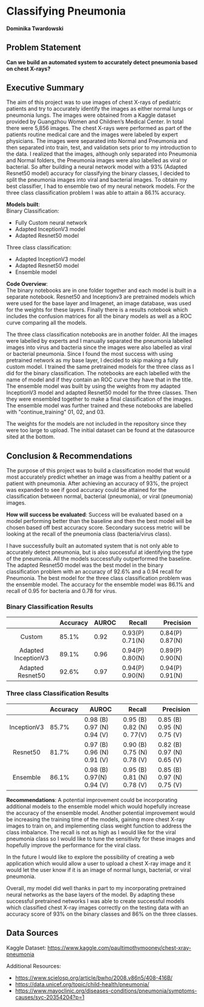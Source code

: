 # Classifying Pneumonia
#### Dominika Twardowski

## Problem Statement
**Can we build an automated system to accurately detect pneumonia based on chest X-rays?**



## Executive Summary
The aim of this project was to use images of chest X-rays of pediatric patients and try to accurately identify the images as either normal lungs or pneumonia lungs. The images were obtained from a Kaggle dataset provided by Guangzhou Women and Children’s Medical Center. In total there were 5,856 images.  The chest X-rays were performed as part of the patients routine medical care and the images were labeled by expert physicians. The images were separated into Normal and Pneumonia and then separated into train, test, and validation sets prior to my introduction to the data.  I realized that the images, although only separated into Pneumonia and Normal folders, the Pneumonia images were also labelled as viral or bacterial. So after building a neural network model with a 93% (Adapted Resnet50 model) accuracy for classifying the binary classes, I decided to split the pneumonia images into viral and bacterial images. To obtain my best classifier, I had to ensemble two of my neural network models. For the three class classification problem I was able to attain a 86.1% accuracy.

**Models built**:   
Binary Classification:
- Fully Custom neural network
- Adapted InceptionV3 model
- Adapted Resnet50 model

Three class classification:
- Adapted InceptionV3 model
- Adapted Resnet50 model
- Ensemble model
  
**Code Overview**:  
The binary notebooks are in one folder together and each model is built in a separate notebook. Resnet50 and Inceptionv3 are pretrained models which were used for the base layer and Imagenet, an  image database, was used for the weights for these layers. Finally there is a results notebook which includes the confusion matrices for all the binary models as well as a ROC curve comparing all the models. 
  
The three class classification notebooks are in another folder. All the images were labelled by experts and I manually separated the pneumonia labelled images into virus and bacteria since the images were also labelled as viral or bacterial pneumonia. Since I found the most success with using pretrained network as my base layer, I decided to skip making a fully custom model. I trained the same pretrained models for the three class as I did for the binary classification. The notebooks are each labelled with the name of model and if they contain an ROC curve they have that in the title. The ensemble model was built by using the weights from my adapted InceptionV3 model and adapted Resnet50 model for the three classes. Then they were ensembled together to make a final classification of the images. The ensemble model was further trained and these notebooks are labelled with "continue_training" 01, 02, and 03. 


The weights for the models are not included in the repository since they were too large to upload. The initial dataset can be found at the datasource sited at the bottom. 

## Conclusion & Recommendations
  
The purpose of this project was to build a classification model that would most accurately predict whether an image was from a healthy patient or a patient with pneumonia. After achieving an accuracy of 93%, the project was expanded to see if good accuracy could be attained for the classification between normal, bacterial (pneumonia), or viral (pneumonia) images.
  
**How will success be evaluated**: Success will be evaluated based on a model performing better than the baseline and then the best model will be chosen based off best accuracy score. Secondary success metric will be looking at the recall of the pneumonia class (bacteria/virus class).
  
I have successfully built an automated system that is not only able to accurately detect pneumonia, but is also successful at identifying the type of the pneumonia. All the models successfully outperformed the baseline. The adapted Resnet50 model was the best model in the binary classification problem with an accuracy of 92.6% and a 0.94 recall for Pneumonia. The best model for the three class classification problem was the ensemble model. The accuracy for the ensemble model was 86.1% and recall of 0.95 for bacteria and 0.78 for virus.
  
### Binary Classification Results
|                     	| Accuracy 	| AUROC 	| Recall            	| Precision         	|
|:-------------------:	|----------	|-------	|-------------------	|-------------------	|
| Custom              	| 85.1%    	| 0.92  	| 0.93(P)   0.71(N) 	| 0.84(P)   0.87(N) 	|
| Adapted InceptionV3 	| 89.1%    	| 0.96  	| 0.94(P)   0.80(N) 	| 0.89(P)   0.90(N) 	|
| Adapted Resnet50    	| 92.6%    	| 0.97  	| 0.94(P)   0.90(N) 	| 0.94(P)   0.91(N) 	|


### Three class Classification Results
|             	| Accuracy 	| AUROC                        	| Recall                       	| Precision                     	|
|:-----------:	|----------	|------------------------------	|------------------------------	|-------------------------------	|
| InceptionV3 	| 85.7%    	| 0.98 (B)  0.97 (N)  0.94 (V) 	| 0.95 (B)  0.82 (N)  0. 77(V) 	| 0.85 (B)   0.95 (N)  0.75 (V) 	|
| Resnet50    	| 81.7%    	| 0.97 (B)  0.96 (N)  0.91 (V) 	| 0.90 (B)  0.75 (N)  0.78 (V) 	| 0.82 (B)  0.97 (N)  0.65 (V)  	|
| Ensemble    	| 86.1%    	| 0.98 (B)  0.97(N)  0.94 (V)  	| 0.95 (B)  0.81 (N)  0.78 (V) 	| 0.85 (B)  0.97 (N)  0.75 (V)  	|


**Recommendations**:
  A potential improvement could be incorporating additional models to the ensemble model which would hopefully increase the accuracy of the ensemble model. Another potential improvement would be increasing the training time of the models, gaining more chest X-ray images to train on, and implementing class weight function to address the class imbalance. The recall is not as high as I would like for the viral pneumonia class so I would like to tune the sensitivity for these images and hopefully improve the performance for the viral class.

 In the future I would like to explore the possibility of creating a web application which would allow a user to upload a chest X-ray image and it would let the user know if it is an image of normal lungs, bacterial, or viral pneumonia. 

Overall, my model did well thanks in part to my  incorporating pretrained neural networks as the base layers of the model. By adapting these successful pretrained networks I was able to create successful models which classified chest X-ray images correctly on the testing data with an accuracy score of 93% on the binary classes and 86% on the three classes.

## Data Sources
Kaggle Dataset: https://www.kaggle.com/paultimothymooney/chest-xray-pneumonia

Additional Resources:  
- https://www.scielosp.org/article/bwho/2008.v86n5/408-416B/ 
- https://data.unicef.org/topic/child-health/pneumonia/ 
- https://www.mayoclinic.org/diseases-conditions/pneumonia/symptoms-causes/syc-20354204?p=1
